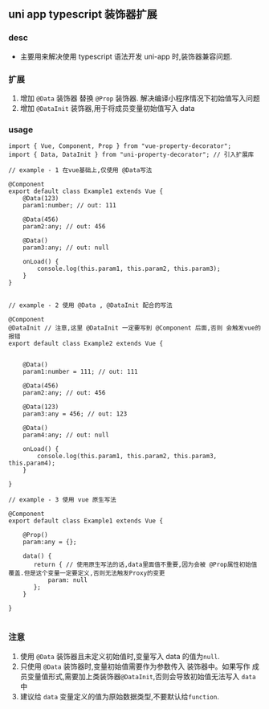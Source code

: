 ## uni app typescript 装饰器扩展

### desc

- 主要用来解决使用 typescript 语法开发 uni-app 时,装饰器兼容问题.

### 扩展

1. 增加 `@Data` 装饰器 替换 `@Prop` 装饰器. 解决编译小程序情况下初始值写入问题
2. 增加 `@DataInit` 装饰器,用于将成员变量初始值写入 data

### usage

```
import { Vue, Component, Prop } from "vue-property-decorator";
import { Data, DataInit } from "uni-property-decorator"; // 引入扩展库

// example - 1 在vue基础上,仅使用 @Data写法

@Component
export default class Example1 extends Vue {
    @Data(123)
    param1:number; // out: 111

    @Data(456)
    param2:any; // out: 456

    @Data()
    param3:any; // out: null

    onLoad() {
        console.log(this.param1, this.param2, this.param3);
    }
}


// example - 2 使用 @Data , @DataInit 配合的写法

@Component
@DataInit // 注意,这里 @DataInit 一定要写到 @Component 后面,否则 会触发vue的报错
export default class Example2 extends Vue {


    @Data()
    param1:number = 111; // out: 111

    @Data(456)
    param2:any; // out: 456

    @Data(123)
    param3:any = 456; // out: 123

    @Data()
    param4:any; // out: null

    onLoad() {
        console.log(this.param1, this.param2, this.param3, this.param4);
    }

}

// example - 3 使用 vue 原生写法

@Component
export default class Example1 extends Vue {

    @Prop()
    param:any = {};

    data() {
       return { // 使用原生写法的话,data里面值不重要,因为会被 @Prop属性初始值覆盖.但是这个变量一定要定义,否则无法触发Proxy的变更
           param: null
       };
    }

}


```

### 注意

1. 使用 `@Data` 装饰器且未定义初始值时,变量写入 data 的值为`null`.
2. 只使用 `@Data` 装饰器时,变量初始值需要作为参数传入 装饰器中。如果写作 成员变量值形式,需要加上类装饰器`@DataInit`,否则会导致初始值无法写入 `data` 中
3. 建议给 `data` 变量定义的值为原始数据类型,不要默认给`function`.
